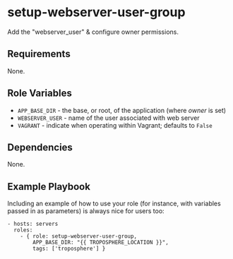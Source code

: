 setup-webserver-user-group
==========================

Add the "webserver_user" & configure owner permissions.

Requirements
------------

None.

Role Variables
--------------

- `APP_BASE_DIR` - the base, or root, of the application (where _owner_ is set)
- `WEBSERVER_USER` - name of the user associated with web server
- `VAGRANT` - indicate when operating within Vagrant; defaults to `False`

Dependencies
------------

None.

Example Playbook
----------------

Including an example of how to use your role (for instance, with variables passed in as parameters) is always nice for users too:

    - hosts: servers
      roles:
        - { role: setup-webserver-user-group,
            APP_BASE_DIR: "{{ TROPOSPHERE_LOCATION }}",
            tags: ['troposphere'] }

